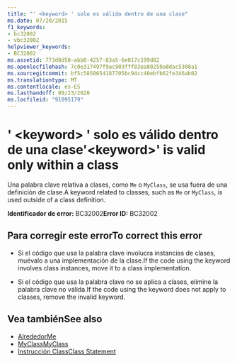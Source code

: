 ```yaml
---
title: "' <keyword> ' solo es válido dentro de una clase"
ms.date: 07/20/2015
f1_keywords:
- bc32002
- vbc32002
helpviewer_keywords:
- BC32002
ms.assetid: 773d8d50-abb8-4257-83a5-6e017c199d82
ms.openlocfilehash: 7c0e317497f9ac903fff83ea80250a8dac5308a1
ms.sourcegitcommit: bf5c5850654187705bc94cc40ebfb62fe346ab02
ms.translationtype: MT
ms.contentlocale: es-ES
ms.lasthandoff: 09/23/2020
ms.locfileid: "91095179"
---
```

# <a name="keyword-is-valid-only-within-a-class"></a><span data-ttu-id="625cd-102">' \<keyword> ' solo es válido dentro de una clase</span><span class="sxs-lookup"><span data-stu-id="625cd-102">'\<keyword>' is valid only within a class</span></span>

<span data-ttu-id="625cd-103">Una palabra clave relativa a clases, como `Me` o `MyClass`, se usa fuera de una definición de clase.</span><span class="sxs-lookup"><span data-stu-id="625cd-103">A keyword related to classes, such as `Me` or `MyClass`, is used outside of a class definition.</span></span>  
  
 <span data-ttu-id="625cd-104">**Identificador de error:** BC32002</span><span class="sxs-lookup"><span data-stu-id="625cd-104">**Error ID:** BC32002</span></span>  
  
## <a name="to-correct-this-error"></a><span data-ttu-id="625cd-105">Para corregir este error</span><span class="sxs-lookup"><span data-stu-id="625cd-105">To correct this error</span></span>  
  
- <span data-ttu-id="625cd-106">Si el código que usa la palabra clave involucra instancias de clases, muévalo a una implementación de la clase.</span><span class="sxs-lookup"><span data-stu-id="625cd-106">If the code using the keyword involves class instances, move it to a class implementation.</span></span>  
  
- <span data-ttu-id="625cd-107">Si el código que usa la palabra clave no se aplica a clases, elimine la palabra clave no válida.</span><span class="sxs-lookup"><span data-stu-id="625cd-107">If the code using the keyword does not apply to classes, remove the invalid keyword.</span></span>  
  
## <a name="see-also"></a><span data-ttu-id="625cd-108">Vea también</span><span class="sxs-lookup"><span data-stu-id="625cd-108">See also</span></span>

- [<span data-ttu-id="625cd-109">Alrededor</span><span class="sxs-lookup"><span data-stu-id="625cd-109">Me</span></span>](../programming-guide/program-structure/me-my-mybase-and-myclass.md#me)
- [<span data-ttu-id="625cd-110">MyClass</span><span class="sxs-lookup"><span data-stu-id="625cd-110">MyClass</span></span>](../programming-guide/program-structure/me-my-mybase-and-myclass.md#myclass)
- [<span data-ttu-id="625cd-111">Instrucción Class</span><span class="sxs-lookup"><span data-stu-id="625cd-111">Class Statement</span></span>](../language-reference/statements/class-statement.md)
